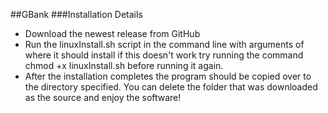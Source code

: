 ##GBank
###Installation Details
* Download the newest release from GitHub
* Run the linuxInstall.sh script in the command line with arguments of where it should install
 if this doesn't work try running the command chmod +x linuxInstall.sh before running it again.
* After the installation completes the program should be copied over to the directory specified.
 You can delete the folder that was downloaded as the source and enjoy the software!